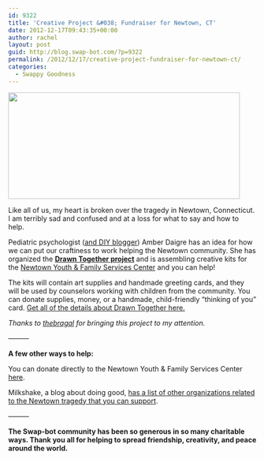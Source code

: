 ```yaml
---
id: 9322
title: 'Creative Project &#038; Fundraiser for Newtown, CT'
date: 2012-12-17T09:43:35+00:00
author: rachel
layout: post
guid: http://blog.swap-bot.com/?p=9322
permalink: /2012/12/17/creative-project-fundraiser-for-newtown-ct/
categories:
  - Swappy Goodness
---
```

[<img src="http://blog.swap-bot.com/wp-content/uploads/2012/12/DrawnTogether.jpg" alt="" title="DrawnTogether" width="470" height="216" class="alignnone size-full wp-image-9323" />](http://www.damasklove.com/drawn-together-a-fundraiser-for-newtown-connecticut/)

Like all of us, my heart is broken over the tragedy in Newtown, Connecticut. I am terribly sad and confused and at a loss for what to say and how to help. 

Pediatric psychologist ([and DIY blogger](http://www.damasklove.com/)) Amber Daigre has an idea for how we can put our craftiness to work helping the Newtown community. She has organized the [**Drawn Together project**](http://www.damasklove.com/drawn-together-a-fundraiser-for-newtown-connecticut/) and is assembling creative kits for the [Newtown Youth & Family Services Center](http://www.newtownyouthandfamilyservices.org/) and you can help! 

The kits will contain art supplies and handmade greeting cards, and they will be used by counselors working with children from the community. You can donate supplies, money, or a handmade, child-friendly &#8220;thinking of you&#8221; card. [Get all of the details about Drawn Together here.](http://www.damasklove.com/drawn-together-a-fundraiser-for-newtown-connecticut/)

_Thanks to [thebragal](http://www.swap-bot.com/user:thebragal) for bringing this project to my attention._

&#8212;&#8212;&#8212;

**A few other ways to help:** 

You can donate directly to the Newtown Youth & Family Services Center [here](http://www.newtownyouthandfamilyservices.org/donate.php). 

Milkshake, a blog about doing good, [has a list of other organizations related to the Newtown tragedy that you can support](http://www.getmilkshake.com/an_open_conversation).

&#8212;&#8212;&#8212;

**The Swap-bot community has been so generous in so many charitable ways. Thank you all for helping to spread friendship, creativity, and peace around the world.**